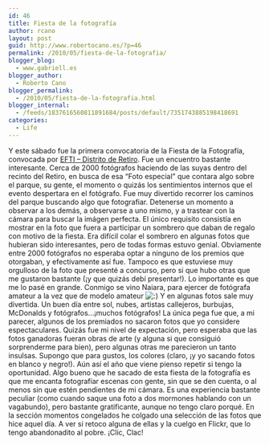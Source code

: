 ```yaml
---
id: 46
title: Fiesta de la fotografía
author: rcano
layout: post
guid: http://www.robertocano.es/?p=46
permalink: /2010/05/fiesta-de-la-fotografia/
blogger_blog:
  - www.gabriell.es
blogger_author:
  - Roberto Cano
blogger_permalink:
  - /2010/05/fiesta-de-la-fotografia.html
blogger_internal:
  - /feeds/1837616560811891684/posts/default/7351743885198418691
categories:
  - Life
---
```

<div style="clear: both; text-align: center;">
</div>

Y este sábado fue la primera convocatoria de la Fiesta de la Fotografía, convocada por <a title="EFTI - Distrito de Retiro" href="http://www.efti.es/" target="_blank">EFTI &#8211; Distrito de Retiro</a>. Fue un encuentro bastante interesante. Cerca de 2000 fotógrafos haciendo de las suyas dentro del recinto del Retiro, en busca de esa &#8220;Foto especial&#8221; que contara algo sobre el parque, su gente, el momento o quizás los sentimientos internos que el evento despertara en el fotógrafo. Fue muy divertido recorrer los caminos del parque buscando algo que fotografiar. Detenerse un momento a observar a los demás, a observarse a uno mismo, y a trastear con la cámara para buscar la imágen perfecta. El único requisito consistía en mostrar en la foto que fuera a participar un sombrero que daban de regalo con motivo de la fiesta. Era difícil colar el sombrero en algunas fotos que hubieran sido interesantes, pero de todas formas estuvo genial. Obviamente entre 2000 fotógrafos no esperaba optar a ninguno de los premios que otorgaban, y efectivamente así fue. Tampoco es que estuviese muy orgulloso de la foto que presenté a concurso, pero si que hubo otras que me gustaron bastante (¡y que quizás debí presentar!). Lo importante es que me lo pasé en grande. Conmigo se vino Naiara, para ejercer de fotógrafa amateur a la vez que de modelo amateur <img src="http://www.robertocano.es/wp-includes/images/smilies/icon_smile.gif" alt=":)" class="wp-smiley" /> Y en algunas fotos sale muy divertida. Un buen día entre sol, nubes, artistas callejeros, burbujas, McDonalds y fotógrafos&#8230;¡muchos fotógrafos! La única pega fue que, a mi parecer, algunos de los premiados no sacaron fotos que yo considere espectaculares. Quizás fue mi nivel de expectación, pero esperaba que las fotos ganadoras fueran obras de arte (y alguna si que consiguió sorprenderme para bien), pero algunas otras me parecieron un tanto insulsas. Supongo que para gustos, los colores (claro, ¡y yo sacando fotos en blanco y negro!). Aún así el año que viene pienso repetir si tengo la oportunidad. Algo bueno que he sacado de esta fiesta de la fotografía es que me encanta fotografíar escenas con gente, sin que se den cuenta, o al menos sin que estén pendientes de mi cámara. Es una experiencia bastante peculiar (como cuando saque una foto a dos mormones hablando con un vagabundo), pero bastante gratificante, aunque no tengo claro porqué. En la sección momentos congelados he colgado una selección de las fotos que hice aquel día. A ver si retoco alguna de ellas y la cuelgo en Flickr, que lo tengo abandonadito al pobre. ¡Clic, Clac!